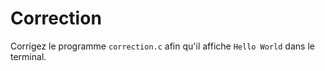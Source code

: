 # Correction

Corrigez le programme `correction.c` afin qu'il affiche `Hello World` dans le terminal.
